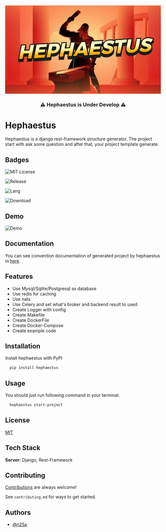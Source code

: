 
![Logo](https://github.com/n25a/hephaestus/blob/add-logo/logo.jpg)


<h3 align="center">⚠️ Hephaestus is Under Develop ⚠️</h3>

#  Hephaestus

Hephaestus is a django rest-framework structure generator. The project start with ask some question and 
after that, your project template generate.


## Badges

![MIT License](https://img.shields.io/github/license/n25a/hephaestus?style=plastic)

![Release](https://img.shields.io/github/v/release/n25a/hephaestus?color=blue&display_name=tag&style=plastic)

![Lang](https://img.shields.io/github/languages/top/n25a/hephaestus?style=plastic)

![Download](https://img.shields.io/github/downloads/n25a/hephaestus/total?style=plastic)

## Demo

![Demo]()


## Documentation

You can see convention documentation of generated project 
by hephaestus in [here](https://github.com/n25a/hephaestus/blob/master/documentation.md).


## Features

- Use Mysql/Sqlite/Postgresql as database
- Use redis for caching
- Use nats
- Use Celery and set what's broker and backend result to used  
- Create Logger with config
- Create Makefile
- Create DockerFile
- Create Docker-Compose
- Create example code


## Installation

Install hephaestus with PyPI

```bash
  pip install hephaestus
```


## Usage

You should just run following command in your terminal: 

```bash
  hephaestus start-project
```


## License

[MIT](https://choosealicense.com/licenses/mit/)


## Tech Stack

**Server:** Django, Rest-Framework


## Contributing

[Contributions](https://github.com/n25a/hephaestus/blob/master/contributing.md) are always welcome!

See `contributing.md` for ways to get started.


## Authors

- [@n25a](https://www.github.com/n25a)

